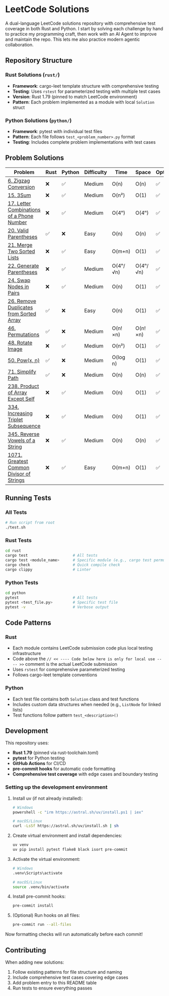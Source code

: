 # LeetCode Solutions

A dual-language LeetCode solutions repository with comprehensive test coverage in both Rust and Python. I start by solving each challenge by hand to practice my programming craft, then work with an AI Agent to improve and maintain the repo. This lets me also practice modern agentic collaboration.

## Repository Structure

### Rust Solutions (`rust/`)
- **Framework**: cargo-leet template structure with comprehensive testing
- **Testing**: Uses `rstest` for parameterized testing with multiple test cases
- **Version**: Rust 1.79 (pinned to match LeetCode environment)
- **Pattern**: Each problem implemented as a module with local `Solution` struct

### Python Solutions (`python/`)
- **Framework**: pytest with individual test files
- **Pattern**: Each file follows `test_<problem_number>.py` format
- **Testing**: Includes complete problem implementations with test cases

## Problem Solutions

| Problem | Rust | Python | Difficulty | Time | Space | Optimal |
|---------|------|--------|------------|------|-------|---------|
| [6. Zigzag Conversion](https://leetcode.com/problems/zigzag-conversion) | ❌ | ✅ | Medium | O(n) | O(n) | ✅ |
| [15. 3Sum](https://leetcode.com/problems/3sum) | ❌ | ✅ | Medium | O(n²) | O(1) | ✅ |
| [17. Letter Combinations of a Phone Number](https://leetcode.com/problems/letter-combinations-of-a-phone-number) | ❌ | ✅ | Medium | O(4ⁿ) | O(4ⁿ) | ✅ |
| [20. Valid Parentheses](https://leetcode.com/problems/valid-parentheses) | ✅ | ❌ | Easy | O(n) | O(n) | ✅ |
| [21. Merge Two Sorted Lists](https://leetcode.com/problems/merge-two-sorted-lists) | ❌ | ✅ | Easy | O(m+n) | O(1) | ✅ |
| [22. Generate Parentheses](https://leetcode.com/problems/generate-parentheses) | ❌ | ✅ | Medium | O(4ⁿ/√n) | O(4ⁿ/√n) | ✅ |
| [24. Swap Nodes in Pairs](https://leetcode.com/problems/swap-nodes-in-pairs) | ❌ | ✅ | Medium | O(n) | O(1) | ✅ |
| [26. Remove Duplicates from Sorted Array](https://leetcode.com/problems/remove-duplicates-from-sorted-array) | ✅ | ❌ | Easy | O(n) | O(1) | ✅ |
| [46. Permutations](https://leetcode.com/problems/permutations) | ✅ | ❌ | Medium | O(n!×n) | O(n!×n) | ✅ |
| [48. Rotate Image](https://leetcode.com/problems/rotate-image) | ❌ | ✅ | Medium | O(n²) | O(1) | ✅ |
| [50. Pow(x, n)](https://leetcode.com/problems/powx-n) | ✅ | ❌ | Medium | O(log n) | O(1) | ✅ |
| [71. Simplify Path](https://leetcode.com/problems/simplify-path) | ✅ | ❌ | Medium | O(n) | O(n) | ✅ |
| [238. Product of Array Except Self](https://leetcode.com/problems/product-of-array-except-self) | ❌ | ✅ | Medium | O(n) | O(1) | ✅ |
| [334. Increasing Triplet Subsequence](https://leetcode.com/problems/increasing-triplet-subsequence) | ❌ | ✅ | Medium | O(n) | O(1) | ✅ |
| [345. Reverse Vowels of a String](https://leetcode.com/problems/reverse-vowels-of-a-string) | ❌ | ✅ | Medium | O(n) | O(n) | ✅ |
| [1071. Greatest Common Divisor of Strings](https://leetcode.com/problems/greatest-common-divisor-of-strings) | ❌ | ✅ | Easy | O(m+n) | O(1) | ✅ |

## Running Tests

### All Tests
```bash
# Run script from root
./test.sh
```

### Rust Tests
```bash
cd rust
cargo test                    # All tests
cargo test <module_name>      # Specific module (e.g., cargo test permutations)
cargo check                   # Quick compile check
cargo clippy                  # Linter
```

### Python Tests
```bash
cd python
pytest                        # All tests
pytest <test_file.py>         # Specific test file
pytest -v                     # Verbose output
```

## Code Patterns

### Rust
- Each module contains LeetCode submission code plus local testing infrastructure
- Code above the `// << ---- Code below here is only for local use ---- >>` comment is the actual LeetCode submission
- Uses `rstest` for comprehensive parameterized testing
- Follows cargo-leet template conventions

### Python
- Each test file contains both `Solution` class and test functions
- Includes custom data structures when needed (e.g., `ListNode` for linked lists)
- Test functions follow pattern `test_<description>()`

## Development

This repository uses:
- **Rust 1.79** (pinned via rust-toolchain.toml)
- **pytest** for Python testing
- **GitHub Actions** for CI/CD
- **pre-commit hooks** for automatic code formatting
- **Comprehensive test coverage** with edge cases and boundary testing

### Setting up the development environment

1. Install uv (if not already installed):
   ```bash
   # Windows
   powershell -c "irm https://astral.sh/uv/install.ps1 | iex"

   # macOS/Linux
   curl -LsSf https://astral.sh/uv/install.sh | sh
   ```

2. Create virtual environment and install dependencies:
   ```bash
   uv venv
   uv pip install pytest flake8 black isort pre-commit
   ```

3. Activate the virtual environment:
   ```bash
   # Windows
   .venv\Scripts\activate

   # macOS/Linux
   source .venv/bin/activate
   ```

4. Install pre-commit hooks:
   ```bash
   pre-commit install
   ```

5. (Optional) Run hooks on all files:
   ```bash
   pre-commit run --all-files
   ```

Now formatting checks will run automatically before each commit!

## Contributing

When adding new solutions:
1. Follow existing patterns for file structure and naming
2. Include comprehensive test cases covering edge cases
3. Add problem entry to this README table
4. Run tests to ensure everything passes
